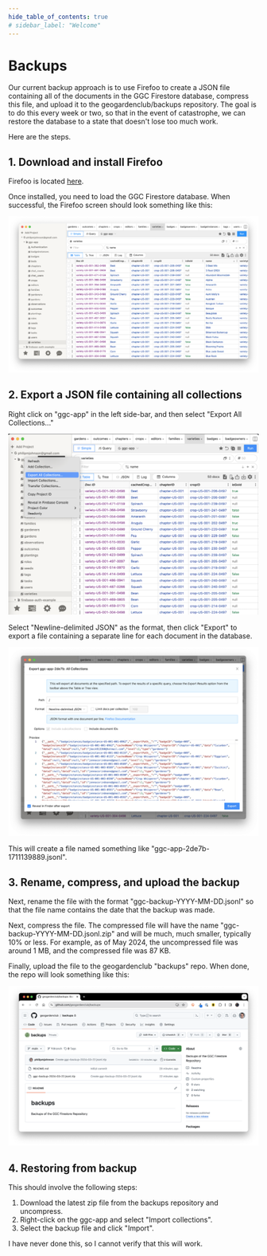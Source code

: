```yaml
---
hide_table_of_contents: true
# sidebar_label: "Welcome"
---
```


# Backups

Our current backup approach is to use Firefoo to create a JSON file containing all of the documents in the GGC Firestore database, compress this file, and upload it to the geogardenclub/backups repository.   The goal is to do this every week or two, so that in the event of catastrophe, we can restore the database to a state that doesn't lose too much work.

Here are the steps.

## 1. Download and install Firefoo

Firefoo is located [here](https://www.firefoo.app/).

Once installed, you need to load the GGC Firestore database.  When successful, the Firefoo screen should look something like this:

<img src="/img/develop/release-1.0/backup-0.png"/>

## 2. Export a JSON file containing all collections

Right click on "ggc-app" in the left side-bar, and then select "Export All Collections..." 

<img src="/img/develop/release-1.0/backup-1.png"/>

Select "Newline-delimited JSON" as the format, then click "Export" to export a file containing a separate line for each document in the database.

<img src="/img/develop/release-1.0/backup-2.png"/>

This will create a file named something like "ggc-app-2de7b-1711139889.jsonl".

## 3. Rename, compress, and upload the backup

Next, rename the file with the format "ggc-backup-YYYY-MM-DD.jsonl" so that the file name contains the date that the backup was made.

Next, compress the file. The compressed file will have the name "ggc-backup-YYYY-MM-DD.jsonl.zip" and will be much, much smaller, typically 10% or less. For example, as of May 2024, the uncompressed file was around 1 MB, and the compressed file was 87 KB.

Finally, upload the file to the geogardenclub "backups" repo. When done, the repo will look something like this:

<img src="/img/develop/release-1.0/backup-3.png"/>

## 4. Restoring from backup

This should involve the following steps:

1. Download the latest zip file from the backups repository and uncompress.
2. Right-click on the ggc-app and select "Import collections". 
3. Select the backup file and click "Import".

I have never done this, so I cannot verify that this will work.
